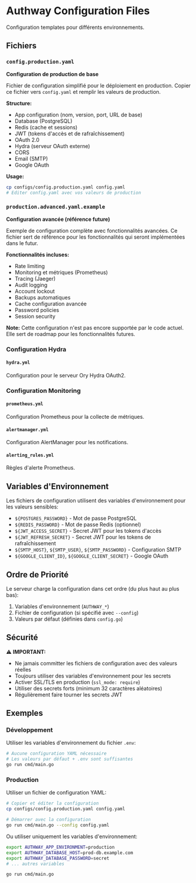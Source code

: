 # Authway Configuration Files

Configuration templates pour différents environnements.

## Fichiers

### `config.production.yaml`
**Configuration de production de base**

Fichier de configuration simplifié pour le déploiement en production. Copier ce fichier vers `config.yaml` et remplir les valeurs de production.

**Structure:**
- App configuration (nom, version, port, URL de base)
- Database (PostgreSQL)
- Redis (cache et sessions)
- JWT (tokens d'accès et de rafraîchissement)
- OAuth 2.0
- Hydra (serveur OAuth externe)
- CORS
- Email (SMTP)
- Google OAuth

**Usage:**
```bash
cp configs/config.production.yaml config.yaml
# Editer config.yaml avec vos valeurs de production
```

### `production.advanced.yaml.example`
**Configuration avancée (référence future)**

Exemple de configuration complète avec fonctionnalités avancées. Ce fichier sert de référence pour les fonctionnalités qui seront implémentées dans le futur.

**Fonctionnalités incluses:**
- Rate limiting
- Monitoring et métriques (Prometheus)
- Tracing (Jaeger)
- Audit logging
- Account lockout
- Backups automatiques
- Cache configuration avancée
- Password policies
- Session security

**Note:** Cette configuration n'est pas encore supportée par le code actuel. Elle sert de roadmap pour les fonctionnalités futures.

### Configuration Hydra

#### `hydra.yml`
Configuration pour le serveur Ory Hydra OAuth2.

### Configuration Monitoring

#### `prometheus.yml`
Configuration Prometheus pour la collecte de métriques.

#### `alertmanager.yml`
Configuration AlertManager pour les notifications.

#### `alerting_rules.yml`
Règles d'alerte Prometheus.

## Variables d'Environnement

Les fichiers de configuration utilisent des variables d'environnement pour les valeurs sensibles:

- `${POSTGRES_PASSWORD}` - Mot de passe PostgreSQL
- `${REDIS_PASSWORD}` - Mot de passe Redis (optionnel)
- `${JWT_ACCESS_SECRET}` - Secret JWT pour les tokens d'accès
- `${JWT_REFRESH_SECRET}` - Secret JWT pour les tokens de rafraîchissement
- `${SMTP_HOST}`, `${SMTP_USER}`, `${SMTP_PASSWORD}` - Configuration SMTP
- `${GOOGLE_CLIENT_ID}`, `${GOOGLE_CLIENT_SECRET}` - Google OAuth

## Ordre de Priorité

Le serveur charge la configuration dans cet ordre (du plus haut au plus bas):

1. Variables d'environnement (`AUTHWAY_*`)
2. Fichier de configuration (si spécifié avec `--config`)
3. Valeurs par défaut (définies dans `config.go`)

## Sécurité

⚠️ **IMPORTANT:**
- Ne jamais committer les fichiers de configuration avec des valeurs réelles
- Toujours utiliser des variables d'environnement pour les secrets
- Activer SSL/TLS en production (`ssl_mode: require`)
- Utiliser des secrets forts (minimum 32 caractères aléatoires)
- Régulièrement faire tourner les secrets JWT

## Exemples

### Développement

Utiliser les variables d'environnement du fichier `.env`:

```bash
# Aucune configuration YAML nécessaire
# Les valeurs par défaut + .env sont suffisantes
go run cmd/main.go
```

### Production

Utiliser un fichier de configuration YAML:

```bash
# Copier et éditer la configuration
cp configs/config.production.yaml config.yaml

# Démarrer avec la configuration
go run cmd/main.go --config config.yaml
```

Ou utiliser uniquement les variables d'environnement:

```bash
export AUTHWAY_APP_ENVIRONMENT=production
export AUTHWAY_DATABASE_HOST=prod-db.example.com
export AUTHWAY_DATABASE_PASSWORD=secret
# ... autres variables

go run cmd/main.go
```
